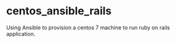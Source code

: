# centos_ansible_rails
Using Ansible to provision a centos 7 machine to run ruby on rails application. 
